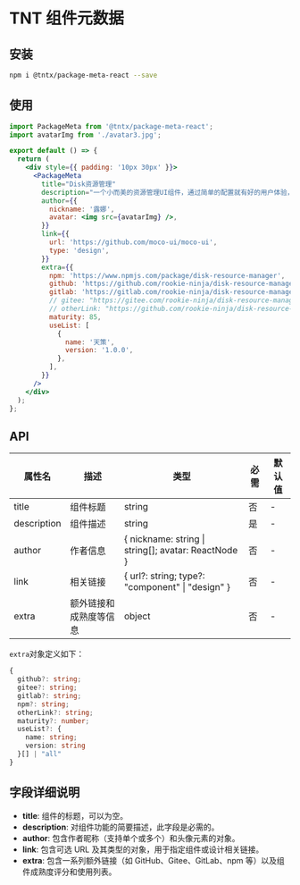 # TNT 组件元数据

## 安装

```bash
npm i @tntx/package-meta-react --save
```

## 使用

```jsx
import PackageMeta from '@tntx/package-meta-react';
import avatarImg from './avatar3.jpg';

export default () => {
  return (
    <div style={{ padding: '10px 30px' }}>
      <PackageMeta
        title="Disk资源管理"
        description="一个小而美的资源管理UI组件，通过简单的配置就有好的用户体验，上手简单，搭配灵活，支持folder文件夹、file文件、link链接；"
        author={{
          nickname: '露娜',
          avatar: <img src={avatarImg} />,
        }}
        link={{
          url: 'https://github.com/moco-ui/moco-ui',
          type: 'design',
        }}
        extra={{
          npm: 'https://www.npmjs.com/package/disk-resource-manager',
          github: 'https://github.com/rookie-ninja/disk-resource-manager',
          gitlab: 'https://gitlab.com/rookie-ninja/disk-resource-manager',
          // gitee: "https://gitee.com/rookie-ninja/disk-resource-manager",
          // otherLink: "https://github.com/rookie-ninja/disk-resource-manager",
          maturity: 85,
          useList: [
            {
              name: '天策',
              version: '1.0.0',
            },
          ],
        }}
      />
    </div>
  );
};
```

## API

| 属性名      | 描述                   | 类型                                                | 必需 | 默认值 |
| ----------- | ---------------------- | --------------------------------------------------- | ---- | ------ |
| title       | 组件标题               | string                                              | 否   | -      |
| description | 组件描述               | string                                              | 是   | -      |
| author      | 作者信息               | { nickname: string \| string[]; avatar: ReactNode } | 否   | -      |
| link        | 相关链接               | { url?: string; type?: "component" \| "design" }    | 否   | -      |
| extra       | 额外链接和成熟度等信息 | object                                              | 否   | -      |

`extra`对象定义如下：

```ts
{
  github?: string;
  gitee?: string;
  gitlab?: string;
  npm?: string;
  otherLink?: string;
  maturity?: number;
  useList?: {
    name: string;
    version: string
  }[] | "all"
}
```

## 字段详细说明

- **title**: 组件的标题，可以为空。
- **description**: 对组件功能的简要描述，此字段是必需的。
- **author**: 包含作者昵称（支持单个或多个）和头像元素的对象。
- **link**: 包含可选 URL 及其类型的对象，用于指定组件或设计相关链接。
- **extra**: 包含一系列额外链接（如 GitHub、Gitee、GitLab、npm 等）以及组件成熟度评分和使用列表。
